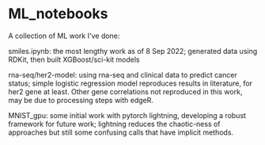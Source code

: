 # ML_notebooks
A collection of ML work I've done:

smiles.ipynb: the most lengthy work as of 8 Sep 2022; generated data using RDKit, then built XGBoost/sci-kit models

rna-seq/her2-model: using rna-seq and clinical data to predict cancer status; simple logistic regression model reproduces results in literature, for her2 gene at least. Other gene correlations not reproduced in this work, may be due to processing steps with edgeR.

MNIST_gpu: some initial work with pytorch lightning, developing a robust framework for future work; lightning reduces the chaotic-ness of approaches but still some confusing calls that have implicit methods.
